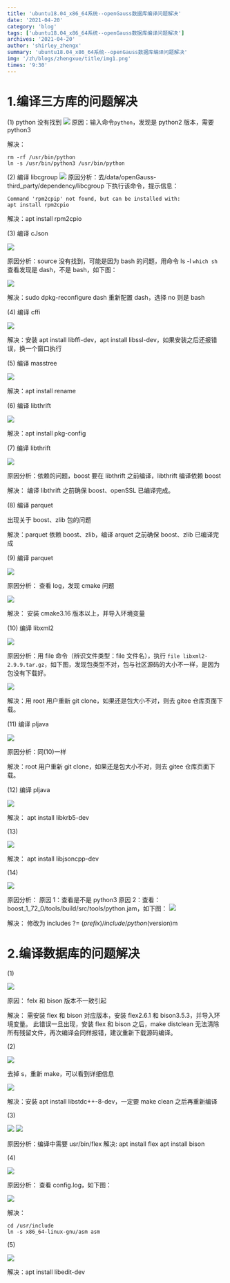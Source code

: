 ```yaml
---
title: 'ubuntu18.04_x86_64系统--openGauss数据库编译问题解决'
date: '2021-04-20'
category: 'blog'
tags: ['ubuntu18.04_x86_64系统--openGauss数据库编译问题解决']
archives: '2021-04-20'
author: 'shirley_zhengx'
summary: 'ubuntu18.04_x86_64系统--openGauss数据库编译问题解决'
img: '/zh/blogs/zhengxue/title/img1.png'
times: '9:30'
---
```


<!-- TOC -->

<!-- - [1. 编译三方库的问题解决](#1.编译三方库的问题解决)
- [2. 编译数据库的问题解决](#2.编译数据库的问题解决) -->

<!-- /TOC -->

# 1.编译三方库的问题解决

(1) python 没有找到
<img src='./images/problem/1.1.0.png'>
原因：输入命令`python`，发现是 python2 版本，需要 python3

解决：

```
rm -rf /usr/bin/python
ln -s /usr/bin/python3 /usr/bin/python
```

(2) 编译 libcgroup
<img src='./images/problem/1.1.1.png'>
原因分析：去/data/openGauss-third_party/dependency/libcgroup 下执行该命令，提示信息：

```
Command 'rpm2cpip' not found, but can be installed with:
apt install rpm2cpio
```

解决：apt install rpm2cpio

(3) 编译 cJson

<img src='./images/problem/1.1.2.png'>

原因分析：source 没有找到，可能是因为 bash 的问题，用命令 ls -l `which sh` 查看发现是 dash，不是 bash，如下图：

<img src='./images/problem/1.1.3.png'>

解决：sudo dpkg-reconfigure dash 重新配置 dash，选择 no 则是 bash

(4) 编译 cffi

<img src='./images/problem/1.1.4.png'>

解决：安装 apt install libffi-dev，apt install libssl-dev，如果安装之后还报错误，换一个窗口执行

(5) 编译 masstree

<img src='./images/problem/1.1.5.png'>

解决：apt install rename

(6) 编译 libthrift

<img src='./images/problem/1.1.6.png'>

解决：apt install pkg-config

(7) 编译 libthrift

<img src='./images/problem/1.1.7.png'>

原因分析：依赖的问题，boost 要在 libthrift 之前编译，libthrift 编译依赖 boost

解决： 编译 libthrift 之前确保 boost、openSSL 已编译完成。

(8) 编译 parquet

出现关于 boost、zlib 包的问题

解决：parquet 依赖 boost、zlib，编译 arquet 之前确保 boost、zlib 已编译完成

(9) 编译 parquet

<img src='./images/problem/1.1.8.png'>

原因分析： 查看 log，发现 cmake 问题

<img src='./images/problem/1.1.9.png'>

解决： 安装 cmake3.16 版本以上，并导入环境变量

(10) 编译 libxml2

<img src='./images/problem/1.1.10.png'>

原因分析：用 file 命令（辨识文件类型：file 文件名），执行 `file libxml2-2.9.9.tar.gz`，如下图，发现包类型不对，包与社区源码的大小不一样，是因为包没有下载好。

<img src='./images/problem/1.1.11.png'>

解决：用 root 用户重新 git clone，如果还是包大小不对，则去 gitee 仓库页面下载。

(11) 编译 pljava

<img src='./images/problem/1.1.12.png'>

原因分析：同(10)一样

解决：root 用户重新 git clone，如果还是包大小不对，则去 gitee 仓库页面下载。

(12) 编译 pljava

<img src='./images/problem/1.1.13.png'>

解决： apt install libkrb5-dev

(13)

<img src='./images/problem/1.1.14.png'>

解决： apt install libjsoncpp-dev

(14)

<img src='./images/problem/1.1.15.png'>

原因分析： 原因 1：查看是不是 python3
原因 2：查看：boost_1_72_0/tools/build/src/tools/python.jam，如下图：
<img src='./images/problem/1.1.16.png'>

解决： 修改为 includes ?= $(prefix)/include/python$(version)m

# 2.编译数据库的问题解决

(1)

<img src='./images/problem/1.1.17.png'>

原因： felx 和 bison 版本不一致引起

解决： 需安装 flex 和 bison 对应版本，安装 flex2.6.1 和 bison3.5.3，并导入环境变量。
此错误一旦出现，安装 flex 和 bison 之后，make distclean 无法清除所有残留文件，再次编译会同样报错，建议重新下载源码编译。

(2)

<img src='./images/problem/1.1.18.png'>

去掉 s，重新 make，可以看到详细信息

<img src='./images/problem/1.1.19.png'>

解决：安装 apt install libstdc++-8-dev，一定要 make clean 之后再重新编译

(3)

<img src='./images/problem/1.1.20.png'>

<img src='./images/problem/1.1.23.png'>

原因分析：编译中需要 usr/bin/flex
解决: apt install flex apt install bison

(4)

<img src='./images/problem/1.1.21.png'>

原因分析： 查看 config.log，如下图：

<img src='./images/problem/1.1.22.png'>

解决：

```
cd /usr/include
ln -s x86_64-linux-gnu/asm asm
```

(5)

<img src='./images/problem/1.1.24.png'>

解决：apt install libedit-dev
